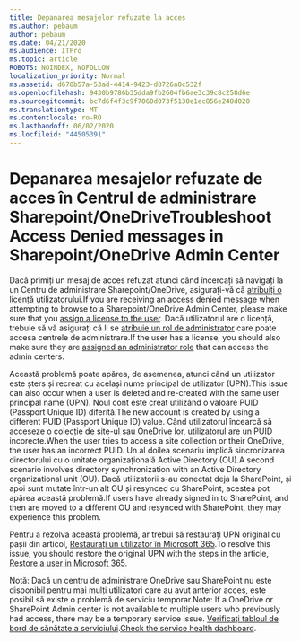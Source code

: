 ```yaml
---
title: Depanarea mesajelor refuzate la acces
ms.author: pebaum
author: pebaum
ms.date: 04/21/2020
ms.audience: ITPro
ms.topic: article
ROBOTS: NOINDEX, NOFOLLOW
localization_priority: Normal
ms.assetid: d678b57a-53ad-4414-9423-d8726a0c532f
ms.openlocfilehash: 9430b9786b35dda9fb2604fb6ae3c39c8c258d6e
ms.sourcegitcommit: bc7d6f4f3c9f7060d073f5130e1ec856e248d020
ms.translationtype: MT
ms.contentlocale: ro-RO
ms.lasthandoff: 06/02/2020
ms.locfileid: "44505391"
---
```

# <a name="troubleshoot-access-denied-messages-in-sharepointonedrive-admin-center"></a><span data-ttu-id="ddf51-102">Depanarea mesajelor refuzate de acces în Centrul de administrare Sharepoint/OneDrive</span><span class="sxs-lookup"><span data-stu-id="ddf51-102">Troubleshoot Access Denied messages in Sharepoint/OneDrive Admin Center</span></span>

<span data-ttu-id="ddf51-103">Dacă primiți un mesaj de acces refuzat atunci când încercați să navigați la un Centru de administrare Sharepoint/OneDrive, asigurați-vă că [atribuiți o licență utilizatorului](https://docs.microsoft.com/microsoft-365/admin/add-users/add-users).</span><span class="sxs-lookup"><span data-stu-id="ddf51-103">If you are receiving an access denied message when attempting to browse to a Sharepoint/OneDrive Admin Center, please make sure that you [assign a license to the user](https://docs.microsoft.com/microsoft-365/admin/add-users/add-users).</span></span> <span data-ttu-id="ddf51-104">Dacă utilizatorul are o licență, trebuie să vă asigurați că li se [atribuie un rol de administrator](hhttps://docs.microsoft.com/microsoft-365/admin/add-users/about-admin-roles) care poate accesa centrele de administrare.</span><span class="sxs-lookup"><span data-stu-id="ddf51-104">If the user has a license, you should also make sure they are [assigned an administrator role](hhttps://docs.microsoft.com/microsoft-365/admin/add-users/about-admin-roles) that can access the admin centers.</span></span>

<span data-ttu-id="ddf51-105">Această problemă poate apărea, de asemenea, atunci când un utilizator este șters și recreat cu același nume principal de utilizator (UPN).</span><span class="sxs-lookup"><span data-stu-id="ddf51-105">This issue can also occur when a user is deleted and re-created with the same user principal name (UPN).</span></span> <span data-ttu-id="ddf51-106">Noul cont este creat utilizând o valoare PUID (Passport Unique ID) diferită.</span><span class="sxs-lookup"><span data-stu-id="ddf51-106">The new account is created by using a different PUID (Passport Unique ID) value.</span></span> <span data-ttu-id="ddf51-107">Când utilizatorul încearcă să acceseze o colecție de site-ul sau OneDrive lor, utilizatorul are un PUID incorecte.</span><span class="sxs-lookup"><span data-stu-id="ddf51-107">When the user tries to access a site collection or their OneDrive, the user has an incorrect PUID.</span></span> <span data-ttu-id="ddf51-108">Un al doilea scenariu implică sincronizarea directorului cu o unitate organizațională Active Directory (OU).</span><span class="sxs-lookup"><span data-stu-id="ddf51-108">A second scenario involves directory synchronization with an Active Directory organizational unit (OU).</span></span> <span data-ttu-id="ddf51-109">Dacă utilizatorii s-au conectat deja la SharePoint, și apoi sunt mutate într-un alt OU și resynced cu SharePoint, acestea pot apărea această problemă.</span><span class="sxs-lookup"><span data-stu-id="ddf51-109">If users have already signed in to SharePoint, and then are moved to a different OU and resynced with SharePoint, they may experience this problem.</span></span>

<span data-ttu-id="ddf51-110">Pentru a rezolva această problemă, ar trebui să restaurați UPN original cu pașii din articol, [Restaurați un utilizator în Microsoft 365](https://docs.microsoft.com/microsoft-365/admin/add-users/restore-user).</span><span class="sxs-lookup"><span data-stu-id="ddf51-110">To resolve this issue, you should restore the original UPN with the steps in the article, [Restore a user in Microsoft 365](https://docs.microsoft.com/microsoft-365/admin/add-users/restore-user).</span></span>

<span data-ttu-id="ddf51-111">Notă: Dacă un centru de administrare OneDrive sau SharePoint nu este disponibil pentru mai mulți utilizatori care au avut anterior acces, este posibil să existe o problemă de serviciu temporar.</span><span class="sxs-lookup"><span data-stu-id="ddf51-111">Note: If a OneDrive or SharePoint Admin center is not available to multiple users who previously had access, there may be a temporary service issue.</span></span>  <span data-ttu-id="ddf51-112">[Verificați tabloul de bord de sănătate a serviciului](https://portal.office.com/adminportal/home#/servicehealth).</span><span class="sxs-lookup"><span data-stu-id="ddf51-112">[Check the service health dashboard](https://portal.office.com/adminportal/home#/servicehealth).</span></span>


